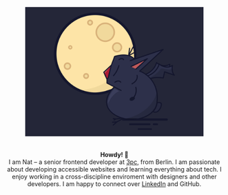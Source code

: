 
<div align="center">
  <img src="https://raw.githubusercontent.com/nkosakul/nkosakul/main/fatbat.png" height="300px" alt="fat bat">
</div>

<br>

<p align="center">
<strong>Howdy! 👋</strong><br>
I am Nat – a senior frontend developer at <a href="https://3pc.de/en/" target="_blank" rel="noreferrer noopener">3pc</a>, from Berlin. I am passionate about developing accessible websites and learning everything about tech.
I enjoy working in a cross-discipline enviroment with designers and other developers.
I am happy to connect over <a href="https://www.linkedin.com/in/nkosakul" target="_blank" rel="noreferrer noopener">LinkedIn</a> and GitHub. 

</p>
